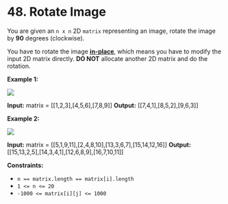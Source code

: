 # 48. Rotate Image

You are given an `n x n` 2D `matrix` representing an image, rotate the image by **90** degrees (clockwise).

You have to rotate the image [**in-place**](https://en.wikipedia.org/wiki/In-place_algorithm), which means you have to modify the input 2D matrix directly. **DO NOT** allocate another 2D matrix and do the rotation.

**Example 1:**

![](https://assets.leetcode.com/uploads/2020/08/28/mat1.jpg)

**Input:** matrix = \[\[1,2,3\],\[4,5,6\],\[7,8,9\]\]
**Output:** \[\[7,4,1\],\[8,5,2\],\[9,6,3\]\]

**Example 2:**

![](https://assets.leetcode.com/uploads/2020/08/28/mat2.jpg)

**Input:** matrix = \[\[5,1,9,11\],\[2,4,8,10\],\[13,3,6,7\],\[15,14,12,16\]\]
**Output:** \[\[15,13,2,5\],\[14,3,4,1\],\[12,6,8,9\],\[16,7,10,11\]\]

**Constraints:**

-   `n == matrix.length == matrix[i].length`
-   `1 <= n <= 20`
-   `-1000 <= matrix[i][j] <= 1000`